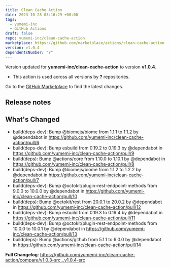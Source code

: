 ```yaml
---
title: Clean Cache Action
date: 2023-10-28 03:16:29 +00:00
tags:
  - yumemi-inc
  - GitHub Actions
draft: false
repo: yumemi-inc/clean-cache-action
marketplace: https://github.com/marketplace/actions/clean-cache-action
version: v1.0.4
dependentsNumber: "?"
---
```



Version updated for **yumemi-inc/clean-cache-action** to version **v1.0.4**.
- This action is used across all versions by **?** repositories.

Go to the [GitHub Marketplace](https://github.com/marketplace/actions/clean-cache-action) to find the latest changes.

## Release notes

## What's Changed
* build(deps-dev): Bump @biomejs/biome from 1.1.1 to 1.1.2 by @dependabot in https://github.com/yumemi-inc/clean-cache-action/pull/6
* build(deps-dev): Bump esbuild from 0.19.2 to 0.19.3 by @dependabot in https://github.com/yumemi-inc/clean-cache-action/pull/9
* build(deps): Bump @actions/core from 1.10.0 to 1.10.1 by @dependabot in https://github.com/yumemi-inc/clean-cache-action/pull/8
* build(deps-dev): Bump @biomejs/biome from 1.1.2 to 1.2.2 by @dependabot in https://github.com/yumemi-inc/clean-cache-action/pull/7
* build(deps-dev): Bump @octokit/plugin-rest-endpoint-methods from 9.0.0 to 10.0.0 by @dependabot in https://github.com/yumemi-inc/clean-cache-action/pull/10
* build(deps): Bump @octokit/rest from 20.0.1 to 20.0.2 by @dependabot in https://github.com/yumemi-inc/clean-cache-action/pull/12
* build(deps-dev): Bump esbuild from 0.19.3 to 0.19.4 by @dependabot in https://github.com/yumemi-inc/clean-cache-action/pull/11
* build(deps-dev): Bump @octokit/plugin-rest-endpoint-methods from 10.0.0 to 10.0.1 by @dependabot in https://github.com/yumemi-inc/clean-cache-action/pull/13
* build(deps): Bump @actions/github from 5.1.1 to 6.0.0 by @dependabot in https://github.com/yumemi-inc/clean-cache-action/pull/14


**Full Changelog**: https://github.com/yumemi-inc/clean-cache-action/compare/v1.0.3-src...v1.0.4-src
